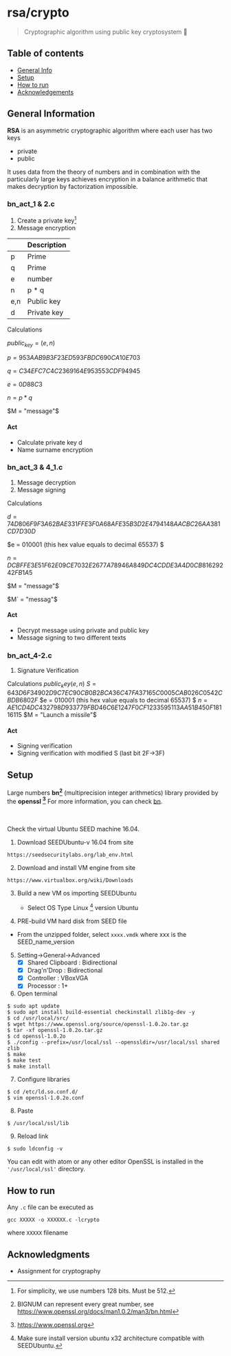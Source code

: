 # rsa/crypto 
 > Cryptographic algorithm using public key cryptosystem :tada:
 

## Table of contents
* [General Info](#general-information)
* [Setup](#setup)
* [How to run](#how-to-run)
* [Acknowledgements](#acknowledgments)

## General Information
__RSA__ is an asymmetric cryptographic algorithm where each user has two keys
* private 
* public

It uses data from the theory of numbers and in combination with the particularly large keys achieves encryption in 
a balance arithmetic that makes decryption by factorization impossible.

### bn_act_1 & 2.c
1. Create a private key[^4]
2. Message encryption

|   | Description |
| ------------- | ------------- |
| p  | Prime  |
| q  | Prime  |
| e  | number |
| n  |  p * q |
| e,n  |  Public key |
| d |  Private key |
    
Calculations

$public_{key} = (e,n)$

$p = 953AAB9B3F23ED593FBDC690CA10E703$

$q = C34EFC7C4C2369164E953553CDF94945$

$e = 0D88C3$

$n = p * q$

$M = "message"$

#### Act 
* Calculate private key d
* Name surname encryption



### bn_act_3 & 4_1.c
1. Message decryption
2. Message signing

Calculations

$d = 74D806F9F3A62BAE331FFE3F0A68AFE35B3D2E4794148AACBC26AA381CD7D30D$

$e = 010001 (this hex value equals to decimal 65537) $

$n = DCBFFE3E51F62E09CE7032E2677A78946A849DC4CDDE3A4D0CB81629242FB1A5$

$M = "message"$

$M` = "messag"$

#### Act 
* Decrypt message using private and public key
* Message signing to two different texts

### bn_act_4-2.c
1. Signature Verification

Calculations
$public_key (e,n)$
$S = 643D6F34902D9C7EC90CB0B2BCA36C47FA37165C0005CAB026C0542CBDB6802F$
$e = 010001 (this hex value equals to decimal 65537) $
$n = AE1CD4DC432798D933779FBD46C6E1247F0CF1233595113AA51B450F18116115$
$M = "Launch a missile"$

#### Act 
* Signing verification
* Signing verification with modified S (last bit 2F->3F)


## Setup
Large numbers **bn[^1]** (multiprecision integer arithmetics) library provided by the **openssl [^2]**
For more information, you can check [bn](https://www.openssl.org/docs/man1.0.2/man3/bn.html).

<br><br>
Check the virtual Ubuntu SEED machine 16.04.


1. Download SEEDUbuntu-v 16.04 from site
```
https://seedsecuritylabs.org/lab_env.html
```
2. Download and install VM engine from site
```
https://www.virtualbox.org/wiki/Downloads
```
3. Build a new VM os importing SEEDUbuntu 
   * Select OS Type Linux [^3] version Ubuntu

4. PRE-build VM hard disk from SEED file
  * From the unzipped folder, select ```xxxx.vmdk``` where xxx is the SEED_name_version

5. Setting->General->Advanced 
   - [x] Shared Clipboard : Bidirectional
   - [x] Drag'n'Drop : Bidirectional
   - [x] Controller : VBoxVGA
   - [x] Processor : 1+ 

6. Open terminal
```
$ sudo apt update
$ sudo apt install build-essential checkinstall zlib1g-dev -y
$ cd /usr/local/src/
$ wget https://www.openssl.org/source/openssl-1.0.2o.tar.gz
$ tar -xf openssl-1.0.2o.tar.gz
$ cd openssl-1.0.2o
$ ./config --prefix=/usr/local/ssl --openssldir=/usr/local/ssl shared zlib
$ make
$ make test
$ make install
```

7. Configure libraries
```
$ cd /etc/ld.so.conf.d/
$ vim openssl-1.0.2o.conf
```
8. Paste
```
$ /usr/local/ssl/lib
```
9. Reload link
```
$ sudo ldconfig -v
```
You can edit with atom or any other editor
OpenSSL is installed in the `'/usr/local/ssl'` directory.



## How to run
Any `.c` file can be executed as
```
gcc XXXXX -o XXXXXX.c -lcrypto
```

where `XXXXX` filename




## Acknowledgments
* Assignment for cryptography

[^1]: BIGNUM can represent every great number, see https://www.openssl.org/docs/man1.0.2/man3/bn.html
[^2]: https://www.openssl.org
[^3]: Make sure install version ubuntu x32 architecture compatible with SEEDUbuntu.
[^4]: For simplicity, we use numbers 128 bits. Must be 512.
